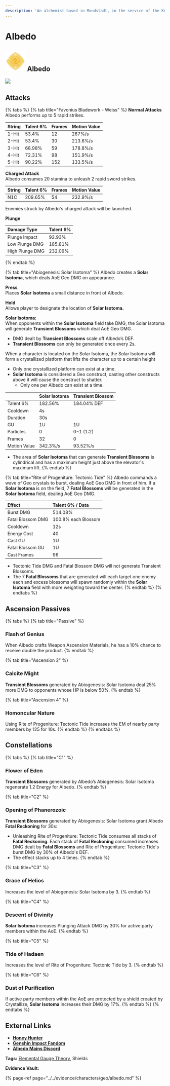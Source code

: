 ```yaml
---
description: 'An alchemist based in Mondstadt, in the service of the Knights of Favonius.'
---
```


# Albedo

## ![](../../.gitbook/assets/element_geo.png) Albedo

![](../../.gitbook/assets/albedo.png)

## **Attacks**

{% tabs %}
{% tab title="Favonius Bladework - Weiss" %}
**Normal Attacks**  
Albedo performs up to 5 rapid strikes.

| String | Talent 6% | Frames | Motion Value |
| :--- | :--- | :--- | :--- |
| 1-Hit | 53.4% | 12 | 267%/s |
| 2-Hit | 53.4% | 30 | 213.6%/s |
| 3-Hit | 68.98% | 59 | 178.8%/s |
| 4-Hit | 72.31% | 98 | 151.9%/s |
| 5-Hit | 90.22% | 152 | 133.5%/s |

**Charged Attack**  
Albedo consumes 20 stamina to unleash 2 rapid sword strikes.

| String | Talent 6% | Frames | Motion Value |
| :--- | :--- | :--- | :--- |
| N1C | 209.65% | 54 | 232.9%/s |

Enemies struck by Albedo's charged attack will be launched.

**Plunge**

| Damage Type | Talent 6% |
| :--- | :--- |
| Plunge Impact | 92.93% |
| Low Plunge DMG | 185.81% |
| High Plunge DMG | 232.09% |
{% endtab %}

{% tab title="Abiogenesis: Solar Isotoma" %}
Albedo creates a **Solar Isotoma**, which deals AoE Geo DMG on appearance.

**Press**  
Places **Solar Isotoma** a small distance in front of Albedo.

**Hold**  
Allows player to designate the location of **Solar Isotoma.**

**Solar Isotoma:**  
When opponents within the **Solar Isotoma** field take DMG, the Solar Isotoma will generate **Transient Blossoms** which deal AoE Geo DMG.

* DMG dealt by **Transient Blossoms** scale off Albedo’s DEF.
* **Transient Blossoms** can only be generated once every 2s.

When a character is located on the Solar Isotoma, the Solar Isotoma will form a crystallized platform that lifts the character up to a certain height

* Only one crystallized platform can exist at a time.
* **Solar Isotoma** is considered a Geo construct, casting other constructs above it will cause the construct to shatter.
  * Only one per Albedo can exist at a time.

|  | Solar Isotoma | Transient Blossom |
| :--- | :--- | :--- |
| Talent 6% | 182.56% | 184.04% DEF |
| Cooldown | 4s |  |
| Duration | 30s |  |
| GU | 1U | 1U |
| Particles | 0 | 0~1 \(1:2\) |
| Frames | 32 | 0 |
| Motion Value | 342.3%/s | 93.52%/s |

* The area of **Solar Isotoma** that can generate **Transient Blossoms** is cylindrical and has a maximum height just above the elevator's maximum lift. 
{% endtab %}

{% tab title="Rite of Progeniture: Tectonic Tide" %}
Albedo commands a wave of Geo crystals to burst, dealing AoE Geo DMG in front of him. If a **Solar Isotoma** is on the field, 7 **Fatal Blossoms** will be generated in the **Solar Isotoma** field, dealing AoE Geo DMG.

| Effect | Talent 6% / Data |
| :--- | :--- |
| Burst DMG | 514.08% |
| Fatal Blossom DMG | 100.8% each Blossom |
| Cooldown | 12s |
| Energy Cost | 40 |
| Cast GU | 1U |
| Fatal Blossom GU | 1U |
| Cast Frames | 96 |

* Tectonic Tide DMG and Fatal Blossom DMG will not generate Transient Blossoms.
* The 7 **Fatal Blossoms** that are generated will each target one enemy each and excess blossoms will spawn randomly within the **Solar Isotoma** field with more weighting toward the center. 
{% endtab %}
{% endtabs %}

## **Ascension Passives**

{% tabs %}
{% tab title="Passive" %}
### Flash of Genius

When Albedo crafts Weapon Ascension Materials, he has a 10% chance to receive double the product.
{% endtab %}

{% tab title="Ascension 2" %}
### Calcite Might

**Transient Blossoms** generated by Abiogenesis: Solar Isotoma deal 25% more DMG to opponents whose HP is below 50%.
{% endtab %}

{% tab title="Ascension 4" %}
### Homoncular Nature

Using Rite of Progeniture: Tectonic Tide increases the EM of nearby party members by 125 for 10s.
{% endtab %}
{% endtabs %}

## Constellations

{% tabs %}
{% tab title="C1" %}
### Flower of Eden

**Transient Blossoms** generated by Albedo’s Abiogenesis: Solar Isotoma regenerate 1.2 Energy for Albedo.
{% endtab %}

{% tab title="C2" %}
### Opening of Phanerozoic

**Transient Blossoms** generated by Abiogenesis: Solar Isotoma grant Albedo **Fatal Reckoning** for 30s:

* Unleashing Rite of Progeniture: Tectonic Tide consumes all stacks of **Fatal Reckoning**. Each stack of **Fatal Reckoning** consumed increases DMG dealt by **Fatal Blossoms** and Rite of Progeniture: Tectonic Tide's burst DMG by 30% of Albedo's DEF.
* The effect stacks up to 4 times.
{% endtab %}

{% tab title="C3" %}
### Grace of Helios

Increases the level of Abiogenesis: Solar Isotoma by 3.
{% endtab %}

{% tab title="C4" %}
### Descent of Divinity

**Solar Isotoma** increases Plunging Attack DMG by 30% for active party members within the AoE.
{% endtab %}

{% tab title="C5" %}
### **Tide of Hadaen**

Increases the level of Rite of Progeniture: Tectonic Tide by 3.
{% endtab %}

{% tab title="C6" %}
### Dust of Purification

If active party members within the AoE are protected by a shield created by Crystallize, **Solar Isotoma** increases their DMG by 17%.
{% endtab %}
{% endtabs %}

## **External Links**

* [**Honey Hunter**](https://genshin.honeyhunterworld.com/db/char/albedo/)
* [**Genshin Impact Fandom**](https://genshin-impact.fandom.com/wiki/Albedo)
* [**Albedo Mains Discord**](https://discord.gg/JKkam3umnn)

**Tags:** [Elemental Gauge Theory](https://library.keqingmains.com/mechanics/combat/elemental-reactions/elemental-gauge-theory), Shields

**Evidence Vault:**

{% page-ref page="../../evidence/characters/geo/albedo.md" %}

